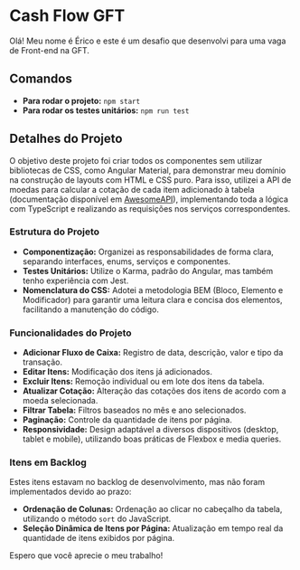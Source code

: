 # Cash Flow GFT

Olá! Meu nome é Érico e este é um desafio que desenvolvi para uma vaga de Front-end na GFT.

## Comandos

- **Para rodar o projeto:** `npm start`
- **Para rodar os testes unitários:** `npm run test`

## Detalhes do Projeto

O objetivo deste projeto foi criar todos os componentes sem utilizar bibliotecas de CSS, como Angular Material, para demonstrar meu domínio na construção de layouts com HTML e CSS puro. Para isso, utilizei a API de moedas para calcular a cotação de cada item adicionado à tabela (documentação disponível em [AwesomeAPI](https://docs.awesomeapi.com.br/api-de-moedas)), implementando toda a lógica com TypeScript e realizando as requisições nos serviços correspondentes.

### Estrutura do Projeto

- **Componentização:** Organizei as responsabilidades de forma clara, separando interfaces, enums, serviços e componentes.
- **Testes Unitários:** Utilize o Karma, padrão do Angular, mas também tenho experiência com Jest.
- **Nomenclatura do CSS:** Adotei a metodologia BEM (Bloco, Elemento e Modificador) para garantir uma leitura clara e concisa dos elementos, facilitando a manutenção do código.

### Funcionalidades do Projeto

- **Adicionar Fluxo de Caixa:** Registro de data, descrição, valor e tipo da transação.
- **Editar Itens:** Modificação dos itens já adicionados.
- **Excluir Itens:** Remoção individual ou em lote dos itens da tabela.
- **Atualizar Cotação:** Alteração das cotações dos itens de acordo com a moeda selecionada.
- **Filtrar Tabela:** Filtros baseados no mês e ano selecionados.
- **Paginação:** Controle da quantidade de itens por página.
- **Responsividade:** Design adaptável a diversos dispositivos (desktop, tablet e mobile), utilizando boas práticas de Flexbox e media queries.

### Itens em Backlog

Estes itens estavam no backlog de desenvolvimento, mas não foram implementados devido ao prazo:

- **Ordenação de Colunas:** Ordenação ao clicar no cabeçalho da tabela, utilizando o método `sort` do JavaScript.
- **Seleção Dinâmica de Itens por Página:** Atualização em tempo real da quantidade de itens exibidos por página.

Espero que você aprecie o meu trabalho!

